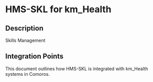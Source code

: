 # HMS-SKL for km_Health

## Description

Skills Management

## Integration Points

This document outlines how HMS-SKL is integrated with km_Health systems in Comoros.
